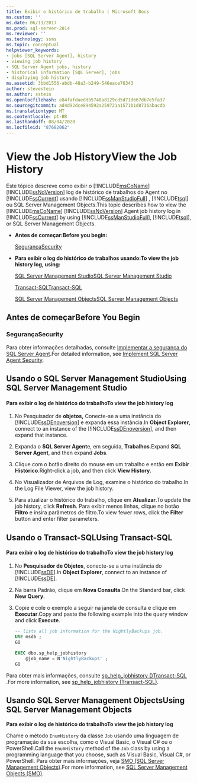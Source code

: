 ```yaml
---
title: Exibir o histórico de trabalho | Microsoft Docs
ms.custom: ''
ms.date: 06/13/2017
ms.prod: sql-server-2014
ms.reviewer: ''
ms.technology: ssms
ms.topic: conceptual
helpviewer_keywords:
- jobs [SQL Server Agent], history
- viewing job history
- SQL Server Agent jobs, history
- historical information [SQL Server], jobs
- displaying job history
ms.assetid: 3bbd1556-abdb-48a3-b249-546eace76343
author: stevestein
ms.author: sstein
ms.openlocfilehash: e84fafdaeddb5748a8129cd5d71d667db7e5fa37
ms.sourcegitcommit: ad4d92dce894592a259721a1571b1d8736abacdb
ms.translationtype: MT
ms.contentlocale: pt-BR
ms.lasthandoff: 08/04/2020
ms.locfileid: "87682062"
---
```

# <a name="view-the-job-history"></a><span data-ttu-id="95d8f-102">View the Job History</span><span class="sxs-lookup"><span data-stu-id="95d8f-102">View the Job History</span></span>
  <span data-ttu-id="95d8f-103">Este tópico descreve como exibir o [!INCLUDE[msCoName](../../includes/msconame-md.md)] [!INCLUDE[ssNoVersion](../../includes/ssnoversion-md.md)] log de histórico de trabalhos do Agent no [!INCLUDE[ssCurrent](../../includes/sscurrent-md.md)] usando [!INCLUDE[ssManStudioFull](../../includes/ssmanstudiofull-md.md)] , [!INCLUDE[tsql](../../includes/tsql-md.md)] ou SQL Server Management Objects.</span><span class="sxs-lookup"><span data-stu-id="95d8f-103">This topic describes how to view the [!INCLUDE[msCoName](../../includes/msconame-md.md)] [!INCLUDE[ssNoVersion](../../includes/ssnoversion-md.md)] Agent job history log in [!INCLUDE[ssCurrent](../../includes/sscurrent-md.md)] by using [!INCLUDE[ssManStudioFull](../../includes/ssmanstudiofull-md.md)], [!INCLUDE[tsql](../../includes/tsql-md.md)], or SQL Server Management Objects.</span></span>  
  
-   <span data-ttu-id="95d8f-104">**Antes de começar:**</span><span class="sxs-lookup"><span data-stu-id="95d8f-104">**Before you begin:**</span></span>  
  
     [<span data-ttu-id="95d8f-105">Segurança</span><span class="sxs-lookup"><span data-stu-id="95d8f-105">Security</span></span>](#Security)  
  
-   <span data-ttu-id="95d8f-106">**Para exibir o log do histórico de trabalhos usando:**</span><span class="sxs-lookup"><span data-stu-id="95d8f-106">**To view the job history log, using:**</span></span>  
  
     [<span data-ttu-id="95d8f-107">SQL Server Management Studio</span><span class="sxs-lookup"><span data-stu-id="95d8f-107">SQL Server Management Studio</span></span>](#SSMS)  
  
     [<span data-ttu-id="95d8f-108">Transact-SQL</span><span class="sxs-lookup"><span data-stu-id="95d8f-108">Transact-SQL</span></span>](#TSQL)  
  
     [<span data-ttu-id="95d8f-109">SQL Server Management Objects</span><span class="sxs-lookup"><span data-stu-id="95d8f-109">SQL Server Management Objects</span></span>](#SMO)  
  
##  <a name="before-you-begin"></a><a name="BeforeYouBegin"></a> <span data-ttu-id="95d8f-110">Antes de começar</span><span class="sxs-lookup"><span data-stu-id="95d8f-110">Before You Begin</span></span>  
  
###  <a name="security"></a><a name="Security"></a> <span data-ttu-id="95d8f-111">Segurança</span><span class="sxs-lookup"><span data-stu-id="95d8f-111">Security</span></span>  
 <span data-ttu-id="95d8f-112">Para obter informações detalhadas, consulte [Implementar a segurança do SQL Server Agent](implement-sql-server-agent-security.md).</span><span class="sxs-lookup"><span data-stu-id="95d8f-112">For detailed information, see [Implement SQL Server Agent Security](implement-sql-server-agent-security.md).</span></span>  
  
##  <a name="using-sql-server-management-studio"></a><a name="SSMS"></a> <span data-ttu-id="95d8f-113">Usando o SQL Server Management Studio</span><span class="sxs-lookup"><span data-stu-id="95d8f-113">Using SQL Server Management Studio</span></span>  
  
#### <a name="to-view-the-job-history-log"></a><span data-ttu-id="95d8f-114">Para exibir o log de histórico do trabalho</span><span class="sxs-lookup"><span data-stu-id="95d8f-114">To view the job history log</span></span>  
  
1.  <span data-ttu-id="95d8f-115">No Pesquisador de **objetos,** Conecte-se a uma instância do [!INCLUDE[ssDEnoversion](../../includes/ssdenoversion-md.md)] e expanda essa instância.</span><span class="sxs-lookup"><span data-stu-id="95d8f-115">In **Object Explorer,** connect to an instance of the [!INCLUDE[ssDEnoversion](../../includes/ssdenoversion-md.md)], and then expand that instance.</span></span>  
  
2.  <span data-ttu-id="95d8f-116">Expanda o **SQL Server Agent**e, em seguida, **Trabalhos**.</span><span class="sxs-lookup"><span data-stu-id="95d8f-116">Expand **SQL Server Agent**, and then expand **Jobs**.</span></span>  
  
3.  <span data-ttu-id="95d8f-117">Clique com o botão direito do mouse em um trabalho e então em **Exibir Histórico**.</span><span class="sxs-lookup"><span data-stu-id="95d8f-117">Right-click a job, and then click **View History**.</span></span>  
  
4.  <span data-ttu-id="95d8f-118">No Visualizador de Arquivos de Log, examine o histórico do trabalho.</span><span class="sxs-lookup"><span data-stu-id="95d8f-118">In the Log File Viewer, view the job history.</span></span>  
  
5.  <span data-ttu-id="95d8f-119">Para atualizar o histórico do trabalho, clique em **Atualizar**.</span><span class="sxs-lookup"><span data-stu-id="95d8f-119">To update the job history, click **Refresh**.</span></span> <span data-ttu-id="95d8f-120">Para exibir menos linhas, clique no botão **Filtro** e insira parâmetros de filtro.</span><span class="sxs-lookup"><span data-stu-id="95d8f-120">To view fewer rows, click the **Filter** button and enter filter parameters.</span></span>  
  
##  <a name="using-transact-sql"></a><a name="TSQL"></a> <span data-ttu-id="95d8f-121">Usando o Transact-SQL</span><span class="sxs-lookup"><span data-stu-id="95d8f-121">Using Transact-SQL</span></span>  
  
#### <a name="to-view-the-job-history-log"></a><span data-ttu-id="95d8f-122">Para exibir o log de histórico do trabalho</span><span class="sxs-lookup"><span data-stu-id="95d8f-122">To view the job history log</span></span>  
  
1.  <span data-ttu-id="95d8f-123">No **Pesquisador de Objetos**, conecte-se a uma instância do [!INCLUDE[ssDE](../../includes/ssde-md.md)].</span><span class="sxs-lookup"><span data-stu-id="95d8f-123">In **Object Explorer**, connect to an instance of [!INCLUDE[ssDE](../../includes/ssde-md.md)].</span></span>  
  
2.  <span data-ttu-id="95d8f-124">Na barra Padrão, clique em **Nova Consulta**.</span><span class="sxs-lookup"><span data-stu-id="95d8f-124">On the Standard bar, click **New Query**.</span></span>  
  
3.  <span data-ttu-id="95d8f-125">Copie e cole o exemplo a seguir na janela de consulta e clique em **Executar**.</span><span class="sxs-lookup"><span data-stu-id="95d8f-125">Copy and paste the following example into the query window and click **Execute**.</span></span>  
  
    ```sql
    -- lists all job information for the NightlyBackups job.  
    USE msdb ;  
    GO  
  
    EXEC dbo.sp_help_jobhistory   
        @job_name = N'NightlyBackups' ;  
    GO  
    ```  
  
 <span data-ttu-id="95d8f-126">Para obter mais informações, consulte [sp_help_jobhistory &#40;&#41;Transact-SQL ](/sql/relational-databases/system-stored-procedures/sp-help-jobhistory-transact-sql).</span><span class="sxs-lookup"><span data-stu-id="95d8f-126">For more information, see [sp_help_jobhistory &#40;Transact-SQL&#41;](/sql/relational-databases/system-stored-procedures/sp-help-jobhistory-transact-sql).</span></span>  
  
##  <a name="using-sql-server-management-objects"></a><a name="SMO"></a><span data-ttu-id="95d8f-127">Usando SQL Server Management Objects</span><span class="sxs-lookup"><span data-stu-id="95d8f-127">Using SQL Server Management Objects</span></span>  
 <span data-ttu-id="95d8f-128">**Para exibir o log de histórico do trabalho**</span><span class="sxs-lookup"><span data-stu-id="95d8f-128">**To view the job history log**</span></span>  
  
 <span data-ttu-id="95d8f-129">Chame o método `EnumHistory` da classe `Job` usando uma linguagem de programação da sua escolha, como o Visual Basic, o Visual C# ou o PowerShell.</span><span class="sxs-lookup"><span data-stu-id="95d8f-129">Call the `EnumHistory` method of the `Job` class by using a programming language that you choose, such as Visual Basic, Visual C#, or PowerShell.</span></span> <span data-ttu-id="95d8f-130">Para obter mais informações, veja [SMO (SQL Server Management Objects)](https://msdn.microsoft.com/library/ms162169.aspx).</span><span class="sxs-lookup"><span data-stu-id="95d8f-130">For more information, see [SQL Server Management Objects (SMO)](https://msdn.microsoft.com/library/ms162169.aspx).</span></span>  
